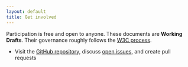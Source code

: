 ```yaml
---
layout: default
title: Get involved
---
```

Participation is free and open to anyone. These documents are **Working Drafts**. Their governance roughly follows the [W3C process](http://www.w3.org/community/about/agreements/).

* Visit the [GitHub repository](https://github.com/LocalGovDigital/Localo/tree/gh-pages), discuss [open issues](https://github.com/LocalGovDigital/Localo/issues), and create pull requests



